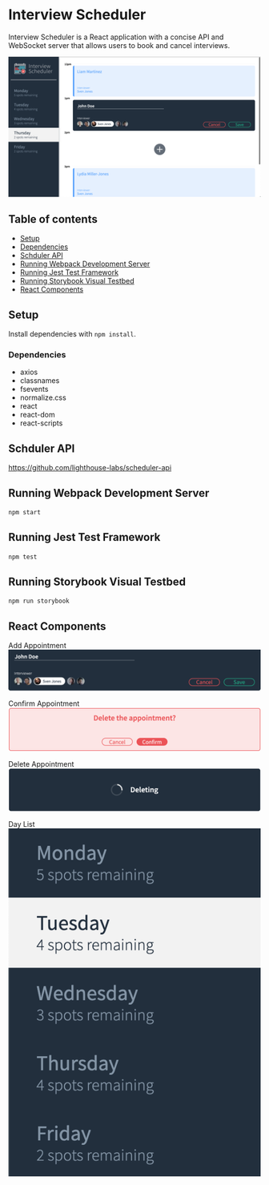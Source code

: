 # Interview Scheduler
Interview Scheduler is a React application with a concise API and WebSocket server that allows users to book and cancel interviews.

![Screenshot of Project](https://github.com/moolenbeek/scheduler/blob/master/assets/images/schedulerNewAppointment.png)

## Table of contents
* [Setup](#Setup)
* [Dependencies](#Dependencies)
* [Schduler API](#Schduler-API)
* [Running Webpack Development Server](#Running-Webpack-Development-Server)
* [Running Jest Test Framework](#Running-Jest-Test-Framework)
* [Running Storybook Visual Testbed](#Running-Storybook-Visual-Testbed)
* [React Components](#React-Components)

## Setup

Install dependencies with `npm install`.

### Dependencies
* axios
* classnames
* fsevents
* normalize.css
* react
* react-dom
* react-scripts

## Schduler API
https://github.com/lighthouse-labs/scheduler-api

## Running Webpack Development Server

```sh
npm start
```

## Running Jest Test Framework

```sh
npm test
```

## Running Storybook Visual Testbed

```sh
npm run storybook
```

## React Components
Add Appointment
![Add Appointment Component](https://github.com/moolenbeek/scheduler/blob/master/assets/images/add.png)

Confirm Appointment
![Confirm Component](https://github.com/moolenbeek/scheduler/blob/master/assets/images/confirm.png)

Delete Appointment
![Delete Component](https://github.com/moolenbeek/scheduler/blob/master/assets/images/deleting.png)

Day List
![Day List Component](https://github.com/moolenbeek/scheduler/blob/master/assets/images/days.png)
